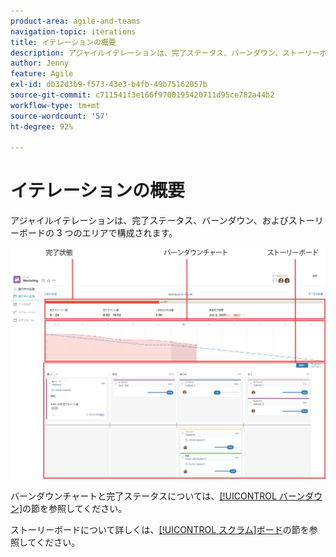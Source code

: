 ```yaml
---
product-area: agile-and-teams
navigation-topic: iterations
title: イテレーションの概要
description: アジャイルイテレーションは、完了ステータス、バーンダウン、ストーリーボードの 3 つのエリアで構成されます。
author: Jenny
feature: Agile
exl-id: db32d3b9-f573-43e3-b4fb-49b75162057b
source-git-commit: c711541f3e166f9700195420711d95ce782a44b2
workflow-type: tm+mt
source-wordcount: '57'
ht-degree: 92%

---
```


# イテレーションの概要

アジャイルイテレーションは、完了ステータス、バーンダウン、およびストーリーボードの 3 つのエリアで構成されます。

![ イテレーション表示 ](assets/agile-iteration-with-callouts.png)

バーンダウンチャートと完了ステータスについては、[[!UICONTROL バーンダウン]](../../../agile/use-scrum-in-an-agile-team/burndown/burndown.md)の節を参照してください。

ストーリーボードについて詳しくは、[[!UICONTROL スクラム]ボード](../../../agile/use-scrum-in-an-agile-team/scrum-board/scrum-board.md)の節を参照してください。
